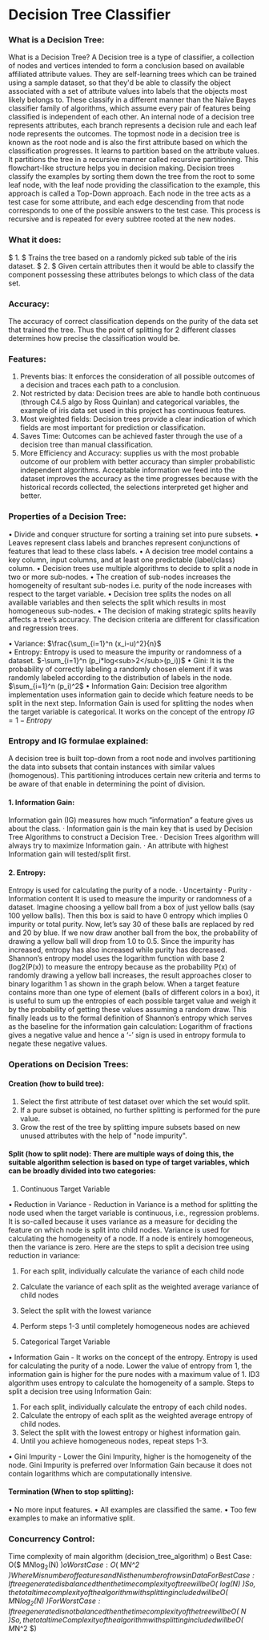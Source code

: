 # Decision Tree Classifier
### What is a Decision Tree:
What is a Decision Tree?
A Decision tree is a type of classifier, a collection of nodes and vertices intended to form a conclusion
based on available affiliated attribute values. They are self-learning trees which can be trained using a
sample dataset, so that they'd be able to classify the object associated with a set of attribute values into
labels that the objects most likely belongs to. These classify in a different manner than the Naïve Bayes
classifier family of algorithms, which assume every pair of features being classified is independent of each
other.
An internal node of a decision tree represents attributes, each branch represents a decision rule and each
leaf node represents the outcomes. The topmost node in a decision tree is known as the root node and is
also the first attribute based on which the classification progresses. It learns to partition based on the
attribute values. It partitions the tree in a recursive manner called recursive partitioning. This flowchart-like
structure helps you in decision making.
Decision trees classify the examples by sorting them down the tree from the root to some leaf node, with
the leaf node providing the classification to the example, this approach is called a Top-Down approach.
Each node in the tree acts as a test case for some attribute, and each edge descending from that node
corresponds to one of the possible answers to the test case. This process is recursive and is repeated for
every subtree rooted at the new nodes.
### What it does:
$ 1. $ Trains the tree based on a randomly picked sub table of the iris dataset.
$ 2. $ Given certain attributes then it would be able to classify the component possessing these attributes belongs to which class of the data set.
### Accuracy:
The accuracy of correct classification depends on the purity of the data set that trained the tree. 
Thus the point of splitting for 2 different classes determines how precise the classification would be.
### Features:
1. Prevents bias: It enforces the consideration of all possible outcomes of a decision and traces
each path to a conclusion.
2. Not restricted by data: Decision trees are able to handle both continuous (through C4.5 algo by
Ross Quinlan) and categorical variables, the example of iris data set used in this project has continuous features.
3. Most weighted fields: Decision trees provide a clear indication of which fields are most important
for prediction or classification.
4. Saves Time: Outcomes can be achieved faster through the use of a decision tree than manual
classification.
5. More Efficiency and Accuracy: supplies us with the most probable outcome of our problem with
better accuracy than simpler probabilistic independent algorithms. Acceptable information we
feed into the dataset improves the accuracy as the time progresses because with the historical
records collected, the selections interpreted get higher and better.
### Properties of a Decision Tree:
•	Divide and conquer structure for sorting a training set into pure subsets.
•	Leaves represent class labels and branches represent conjunctions of features that lead to these class labels.
•	A decision tree model contains a key column, input columns, and at least one predictable (label/class) column.
•	Decision trees use multiple algorithms to decide to split a node in two or more sub-nodes. 
•	The creation of sub-nodes increases the homogeneity of resultant sub-nodes i.e. purity of the node increases with respect to the target variable. 
•	Decision tree splits the nodes on all available variables and then selects the split which results in most homogeneous sub-nodes.
•	The decision of making strategic splits heavily affects a tree’s accuracy. The decision criteria are different for classification and regression trees.

•	Variance:     $\frac{\sum_{i=1}^n (x_i-u)^2}{n}$     
•	Entropy: Entropy is used to measure the impurity or randomness of a dataset. $-\sum_{i=1}^n (p_i*log<sub>2</sub>(p_i))$
•	Gini: It is the probability of correctly labeling a randomly chosen element if it was randomly labeled according to the distribution of labels in the node. 
$\sum_{i=1}^n (p_i)^2$
•	Information Gain:  Decision tree algorithm implementation uses information gain to decide which feature needs to be split in the next step.  Information Gain is used for splitting the nodes when the target variable is categorical. It works on the concept of the entropy
$IG=1-Entropy$
### Entropy and IG formulae explained:
A decision tree is built top-down from a root node and involves partitioning the data into subsets that contain instances with similar values (homogenous). This partitioning introduces certain new criteria and terms to be aware of that enable in determining the point of division. 

#### 1.	Information Gain:
Information gain (IG) measures how much “information” a feature gives us about the class.
·	Information gain is the main key that is used by Decision Tree Algorithms to construct a Decision Tree.
·	Decision Trees algorithm will always try to maximize Information gain.
·	An attribute with highest Information gain will tested/split first.
 
#### 2.	Entropy:
Entropy is used for calculating the purity of a node.
·	Uncertainty
·	Purity
·	Information content
It is used to measure the impurity or randomness of a dataset. Imagine choosing a yellow ball from a box of just yellow balls (say 100 yellow balls). Then this box is said to have 0 entropy which implies 0 impurity or total purity.
Now, let’s say 30 of these balls are replaced by red and 20 by blue. If we now draw another ball from the box, the probability of drawing a yellow ball will drop from 1.0 to 0.5. Since the impurity has increased, entropy has also increased while purity has decreased. Shannon’s entropy model uses the logarithm function with base 2 (log2(P(x)) to measure the entropy because as the probability P(x) of randomly drawing a yellow ball increases, the result approaches closer to binary logarithm 1 as shown in the graph below.
When a target feature contains more than one type of element (balls of different colors in a box), it is useful to sum up the entropies of each possible target value and weigh it by the probability of getting these values assuming a random draw. This finally leads us to the formal definition of Shannon’s entropy which serves as the baseline for the information gain calculation:
Logarithm of fractions gives a negative value and hence a ‘-’ sign is used in entropy formula to negate these negative values. 

### Operations on Decision Trees:

#### Creation (how to build tree):

1.	Select the first attribute of test dataset over which the set would split.
2.	If a pure subset is obtained, no further splitting is performed for the pure value.
3.	Grow the rest of the tree by splitting impure subsets based on new unused attributes with the help of "node impurity".

#### Split (how to split node): There are multiple ways of doing this, the suitable algorithm selection is based on type of target variables, which can be broadly divided into two categories:

1.	Continuous Target Variable

•	Reduction in Variance - Reduction in Variance is a method for splitting the node used when the target variable is continuous, i.e., regression problems. It is so-called because it uses variance as a measure for deciding the feature on which node is split into child nodes.
	Variance is used for calculating the homogeneity of a node. If a node is entirely homogeneous, then the variance is zero. Here are the steps to split a decision tree using reduction in variance:
1.	For each split, individually calculate the variance of each child node
2.	Calculate the variance of each split as the weighted average variance of child nodes
3.	Select the split with the lowest variance
4.	Perform steps 1-3 until completely homogeneous nodes are achieved

2.	Categorical Target Variable

•	Information Gain - It works on the concept of the entropy. Entropy is used for calculating the purity of a node. Lower the value of entropy from 1, the information gain is higher for the pure nodes with a maximum value of 1. ID3 algorithm uses entropy to calculate the homogeneity of a sample. Steps to split a decision tree using Information Gain:
1.	For each split, individually calculate the entropy of each child nodes.
2.	Calculate the entropy of each split as the weighted average entropy of child nodes.
3.	Select the split with the lowest entropy or highest information gain.
4.	Until you achieve homogeneous nodes, repeat steps 1-3.

•	 Gini Impurity - Lower the Gini Impurity, higher is the homogeneity of the node.
Gini Impurity is preferred over Information Gain because it does not contain logarithms which are computationally intensive.

#### Termination (When to stop splitting):
•	No more input features.
•	All examples are classified the same.
•	Too few examples to make an informative split. 
### Concurrency Control:
Time complexity of main algorithm (decision_tree_algorithm)
o Best Case: O($ M*N*log<sub>2</sub>(N) $)
o Worst Case: O($ M*N^2 $)
Where M is number of features and N is the number of rows in Data
For Best Case:
If tree generated is balanced then the time complexity of tree will be O($ log<sub></sub>(N) $)
So, the total time complexity of the algorithm with splitting included will be
O($ M*N*log<sub>2</sub>(N) $)
For Worst Case:
If tree generated is not balanced then the time complexity of the tree will be O($ N $)
So, the total time Complexity of the algorithm with splitting included will be O($ M*N^2 $)
